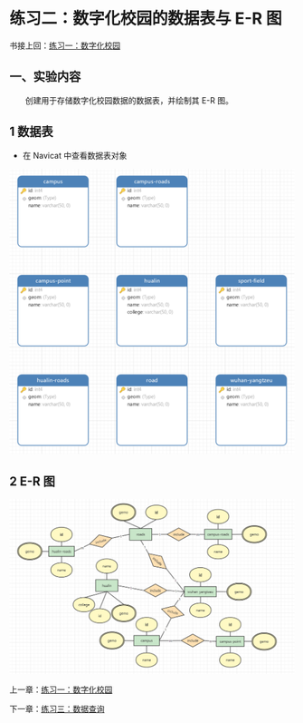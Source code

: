 # 练习二：数字化校园的数据表与 E-R 图



书接上回：[练习一：数字化校园](./practice01.md)



## 一、实验内容

&emsp;&emsp;创建用于存储数字化校园数据的数据表，并绘制其 E-R 图。



## 1 数据表

- 在 Navicat 中查看数据表对象

<img src="img/image-20221007093803555.png" alt="image-20221007093803555" style="zoom:80%;" />



## 2 E-R 图



![image-20221007093439313](img/image-20221007093439313.png)



上一章：[练习一：数字化校园](./practice01.md)

下一章：[练习三：数据查询](./practice03.md)
